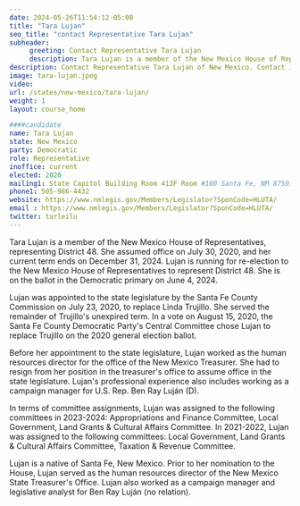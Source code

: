```yaml
---
date: 2024-05-26T11:54:12-05:00
title: "Tara Lujan"
seo_title: "contact Representative Tara Lujan"
subheader:
     greeting: Contact Representative Tara Lujan
     description: Tara Lujan is a member of the New Mexico House of Representatives, representing District 48. She assumed office on July 30, 2020, and her current term ends on December 31, 2024.
description: Contact Representative Tara Lujan of New Mexico. Contact information for Tara Lujan includes email address, phone number, and mailing address.
image: tara-lujan.jpeg
video:
url: /states/new-mexico/tara-lujan/
weight: 1
layout: course_home

####candidate
name: Tara Lujan
state: New Mexico
party: Democratic
role: Representative
inoffice: current
elected: 2020
mailing1: State Capitol Building Room 413F Room #100 Santa Fe, NM 87501
phone1: 505-986-4432
website: https://www.nmlegis.gov/Members/Legislator?SponCode=HLUTA/
email : https://www.nmlegis.gov/Members/Legislator?SponCode=HLUTA/
twitter: tarleilu
---
```

Tara Lujan is a member of the New Mexico House of Representatives, representing District 48. She assumed office on July 30, 2020, and her current term ends on December 31, 2024. Lujan is running for re-election to the New Mexico House of Representatives to represent District 48. She is on the ballot in the Democratic primary on June 4, 2024.

Lujan was appointed to the state legislature by the Santa Fe County Commission on July 23, 2020, to replace Linda Trujillo. She served the remainder of Trujillo's unexpired term. In a vote on August 15, 2020, the Santa Fe County Democratic Party's Central Committee chose Lujan to replace Trujillo on the 2020 general election ballot.

Before her appointment to the state legislature, Lujan worked as the human resources director for the office of the New Mexico Treasurer. She had to resign from her position in the treasurer's office to assume office in the state legislature. Lujan's professional experience also includes working as a campaign manager for U.S. Rep. Ben Ray Luján (D).

In terms of committee assignments, Lujan was assigned to the following committees in 2023-2024: Appropriations and Finance Committee, Local Government, Land Grants & Cultural Affairs Committee. In 2021-2022, Lujan was assigned to the following committees: Local Government, Land Grants & Cultural Affairs Committee, Taxation & Revenue Committee.

Lujan is a native of Santa Fe, New Mexico. Prior to her nomination to the House, Lujan served as the human resources director of the New Mexico State Treasurer's Office. Lujan also worked as a campaign manager and legislative analyst for Ben Ray Luján (no relation).

